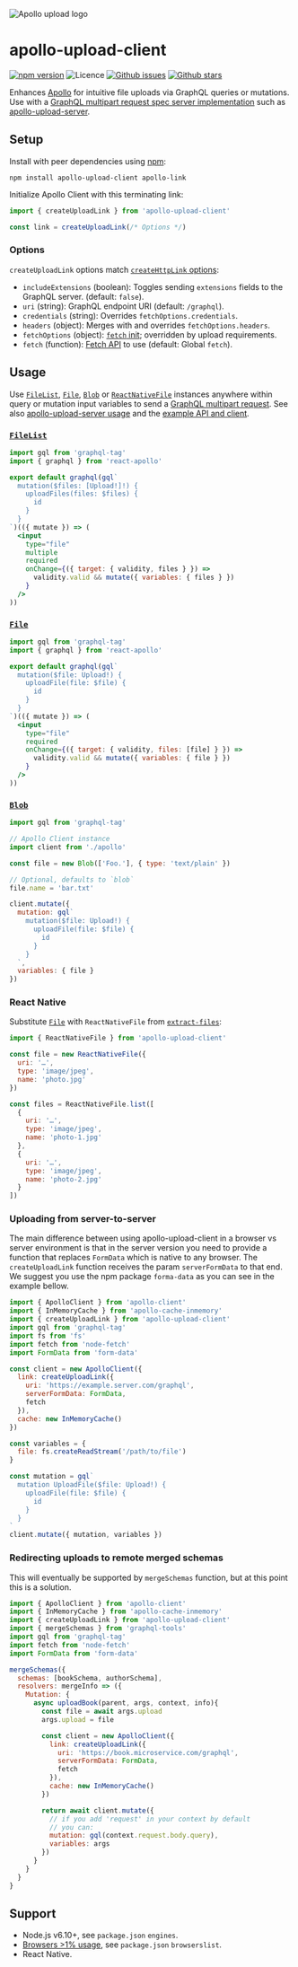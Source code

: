 ![Apollo upload logo](https://cdn.rawgit.com/jaydenseric/apollo-upload-client/27b1f20/apollo-upload-logo.svg)

# apollo-upload-client

[![npm version](https://img.shields.io/npm/v/apollo-upload-client.svg)](https://npm.im/apollo-upload-client) ![Licence](https://img.shields.io/npm/l/apollo-upload-client.svg) [![Github issues](https://img.shields.io/github/issues/jaydenseric/apollo-upload-client.svg)](https://github.com/jaydenseric/apollo-upload-client/issues) [![Github stars](https://img.shields.io/github/stars/jaydenseric/apollo-upload-client.svg)](https://github.com/jaydenseric/apollo-upload-client/stargazers)

Enhances [Apollo](https://apollographql.com) for intuitive file uploads via GraphQL queries or mutations. Use with a [GraphQL multipart request spec server implementation](https://github.com/jaydenseric/graphql-multipart-request-spec#server) such as [apollo-upload-server](https://github.com/jaydenseric/apollo-upload-server).

## Setup

Install with peer dependencies using [npm](https://npmjs.com):

```shell
npm install apollo-upload-client apollo-link
```

Initialize Apollo Client with this terminating link:

```js
import { createUploadLink } from 'apollo-upload-client'

const link = createUploadLink(/* Options */)
```

### Options

`createUploadLink` options match [`createHttpLink` options](https://www.apollographql.com/docs/link/links/http.html#Options):

* `includeExtensions` (boolean): Toggles sending `extensions` fields to the GraphQL server. (default: `false`).
* `uri` (string): GraphQL endpoint URI (default: `/graphql`).
* `credentials` (string): Overrides `fetchOptions.credentials`.
* `headers` (object): Merges with and overrides `fetchOptions.headers`.
* `fetchOptions` (object): [`fetch` init](https://developer.mozilla.org/docs/Web/API/WindowOrWorkerGlobalScope/fetch#Parameters); overridden by upload requirements.
* `fetch` (function): [Fetch API](https://fetch.spec.whatwg.org) to use (default: Global `fetch`).

## Usage

Use [`FileList`](https://developer.mozilla.org/en/docs/Web/API/FileList), [`File`](https://developer.mozilla.org/en/docs/Web/API/File), [`Blob`](https://developer.mozilla.org/en/docs/Web/API/Blob) or [`ReactNativeFile`](#react-native) instances anywhere within query or mutation input variables to send a [GraphQL multipart request](https://github.com/jaydenseric/graphql-multipart-request-spec). See also [apollo-upload-server usage](https://github.com/jaydenseric/apollo-upload-server#usage) and the [example API and client](https://github.com/jaydenseric/apollo-upload-examples).

### [`FileList`](https://developer.mozilla.org/en/docs/Web/API/FileList)

```jsx
import gql from 'graphql-tag'
import { graphql } from 'react-apollo'

export default graphql(gql`
  mutation($files: [Upload!]!) {
    uploadFiles(files: $files) {
      id
    }
  }
`)(({ mutate }) => (
  <input
    type="file"
    multiple
    required
    onChange={({ target: { validity, files } }) =>
      validity.valid && mutate({ variables: { files } })
    }
  />
))
```

### [`File`](https://developer.mozilla.org/en/docs/Web/API/File)

```jsx
import gql from 'graphql-tag'
import { graphql } from 'react-apollo'

export default graphql(gql`
  mutation($file: Upload!) {
    uploadFile(file: $file) {
      id
    }
  }
`)(({ mutate }) => (
  <input
    type="file"
    required
    onChange={({ target: { validity, files: [file] } }) =>
      validity.valid && mutate({ variables: { file } })
    }
  />
))
```

### [`Blob`](https://developer.mozilla.org/en/docs/Web/API/Blob)

```jsx
import gql from 'graphql-tag'

// Apollo Client instance
import client from './apollo'

const file = new Blob(['Foo.'], { type: 'text/plain' })

// Optional, defaults to `blob`
file.name = 'bar.txt'

client.mutate({
  mutation: gql`
    mutation($file: Upload!) {
      uploadFile(file: $file) {
        id
      }
    }
  `,
  variables: { file }
})
```

### React Native

Substitute [`File`](https://developer.mozilla.org/en/docs/Web/API/File) with `ReactNativeFile` from [`extract-files`](https://github.com/jaydenseric/extract-files):

```js
import { ReactNativeFile } from 'apollo-upload-client'

const file = new ReactNativeFile({
  uri: '…',
  type: 'image/jpeg',
  name: 'photo.jpg'
})

const files = ReactNativeFile.list([
  {
    uri: '…',
    type: 'image/jpeg',
    name: 'photo-1.jpg'
  },
  {
    uri: '…',
    type: 'image/jpeg',
    name: 'photo-2.jpg'
  }
])
```

### Uploading from server-to-server

The main difference between using apollo-upload-client in a browser vs server environment is that in the server version you need to provide a function that replaces `FormData` which is native to any browser. The `createUploadLink` function receives the param `serverFormData` to that end. We suggest you use the npm package `forma-data` as you can see in the example bellow.

```js
import { ApolloClient } from 'apollo-client'
import { InMemoryCache } from 'apollo-cache-inmemory'
import { createUploadLink } from 'apollo-upload-client'
import gql from 'graphql-tag'
import fs from 'fs'
import fetch from 'node-fetch'
import FormData from 'form-data'

const client = new ApolloClient({
  link: createUploadLink({
    uri: 'https://example.server.com/graphql',
    serverFormData: FormData,
    fetch
  }),
  cache: new InMemoryCache()
})

const variables = {
  file: fs.createReadStream('/path/to/file')
}

const mutation = gql`
  mutation UploadFile($file: Upload!) {
    uploadFile(file: $file) {
      id
    }
  }
`
client.mutate({ mutation, variables })
```

### Redirecting uploads to remote merged schemas

This will eventually be supported by `mergeSchemas` function, but at this point this is a solution.

```js
import { ApolloClient } from 'apollo-client'
import { InMemoryCache } from 'apollo-cache-inmemory'
import { createUploadLink } from 'apollo-upload-client'
import { mergeSchemas } from 'graphql-tools'
import gql from 'graphql-tag'
import fetch from 'node-fetch'
import FormData from 'form-data'

mergeSchemas({
  schemas: [bookSchema, authorSchema],
  resolvers: mergeInfo => ({
    Mutation: {
      async uploadBook(parent, args, context, info){
        const file = await args.upload
        args.upload = file

        const client = new ApolloClient({
          link: createUploadLink({
            uri: 'https://book.microservice.com/graphql',
            serverFormData: FormData,
            fetch
          }),
          cache: new InMemoryCache()
        })

        return await client.mutate({
          // if you add 'request' in your context by default
          // you can:
          mutation: gql(context.request.body.query),
          variables: args
        })
      }
    }
  }
}
```

## Support

* Node.js v6.10+, see `package.json` `engines`.
* [Browsers >1% usage](http://browserl.ist/?q=%3E1%25), see `package.json` `browserslist`.
* React Native.

